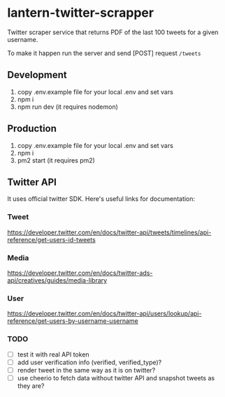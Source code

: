 # lantern-twitter-scrapper

Twitter scraper service that returns PDF of the last 100 tweets for a given username.

To make it happen run the server and send [POST] request `/tweets`


## Development

1. copy .env.example file for your local .env and set vars
2. npm i
3. npm run dev (it requires nodemon)

## Production

1. copy .env.example file for your local .env and set vars
2. npm i
3. pm2 start (it requires pm2)

## Twitter API

It uses official twitter SDK.
Here's useful links for documentation:

### Tweet
https://developer.twitter.com/en/docs/twitter-api/tweets/timelines/api-reference/get-users-id-tweets

### Media
https://developer.twitter.com/en/docs/twitter-ads-api/creatives/guides/media-library

### User
https://developer.twitter.com/en/docs/twitter-api/users/lookup/api-reference/get-users-by-username-username


### TODO
- [ ] test it with real API token
- [ ] add user verification info (verified, verified_type)?
- [ ] render tweet in the same way as it is on twitter?
- [ ] use cheerio to fetch data without twitter API and snapshot tweets as they are?